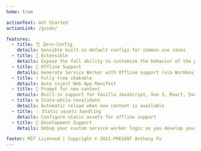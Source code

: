 ```yaml
---
home: true

actionText: Get Started
actionLink: /guide/

features:
  - title: 👌 Zero-Config
    details: Sensible built-in default configs for common use cases
  - title: 🔩 Extensible
    details: Expose the full ability to customize the behavior of the plugin
  - title: 🔌 Offline Support
    details: Generate Service Worker with Offline support (via Workbox)
  - title: ⚡ Fully tree shakable
    details: Auto inject Web App Manifest
  - title: 💬 Prompt for new content
    details: Built-in support for Vanilla JavaScript, Vue 3, React, Svelte, SolidJS and Preact
  - title: ⚙️ Stale-while-revalidate
    details: Automatic reload when new content is available
  - title: ✨ Static assets handling
    details: Configure static assets for offline support
  - title: 🐞 Development Support
    details: Debug your custom service worker logic as you develop your application

footer: MIT Licensed | Copyright © 2021-PRESENT Anthony Fu
---
```

